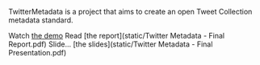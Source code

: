 TwitterMetadata is a project that aims to create an open Tweet Collection metadata standard.

Watch [the demo](http://mshuffett.github.io/portfolio/twitter-metadata/)
Read [the report](static/Twitter Metadata - Final Report.pdf)
Slide... [the slides](static/Twitter Metadata - Final Presentation.pdf)
